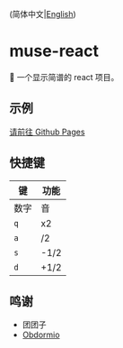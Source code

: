 (简体中文|[English](README.en_US.md))

# muse-react

🎼 一个显示简谱的 react 项目。

## 示例

[请前往 Github Pages](https://shizuku.github.io/muse-react/)

## 快捷键

| 键   | 功能 |
| ---- | ---- |
| 数字 | 音   |
| `q`  | x2   |
| `a`  | /2   |
| `s`  | -1/2 |
| `d`  | +1/2 |

## 鸣谢

- 团团子
- [Obdormio](https://github.com/Obdormio)
